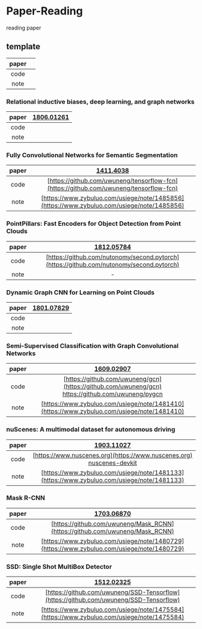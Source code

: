 # Paper-Reading
reading paper 

## template

|paper||
|:-:|:-:|
|code||
|note||


### Relational inductive biases, deep learning, and graph networks

|paper|[1806.01261](https://arxiv.org/abs/1806.01261)|
|:-:|:-:|
|code|[]()|
|note||

### Fully Convolutional Networks for Semantic Segmentation

|paper|[1411.4038](https://arxiv.org/abs/1411.4038)|
|:-:|:-:|
|code|[https://github.com/uwuneng/tensorflow-fcn](https://github.com/uwuneng/tensorflow-fcn)|
|note| [https://www.zybuluo.com/usiege/note/1485856](https://www.zybuluo.com/usiege/note/1485856) |

### PointPillars: Fast Encoders for Object Detection from Point Clouds

|paper|[1812.05784](https://arxiv.org/abs/1812.05784)|
|:-:|:-:|
|code|[https://github.com/nutonomy/second.pytorch](https://github.com/nutonomy/second.pytorch)|
|note| - |

### Dynamic Graph CNN for Learning on Point Clouds

|paper|[1801.07829](https://arxiv.org/abs/1801.07829)|
|:-:|:-:|
|code||
|note||

### Semi-Supervised Classification with Graph Convolutional Networks

|paper|[1609.02907](https://arxiv.org/abs/1609.02907)|
|:-:|:-:|
|code|[https://github.com/uwuneng/gcn](https://github.com/uwuneng/gcn)<br>https://github.com/uwuneng/pygcn|
|note| [https://www.zybuluo.com/usiege/note/1481410](https://www.zybuluo.com/usiege/note/1481410) |


### nuScenes: A multimodal dataset for autonomous driving

|paper|[1903.11027](https://arxiv.org/abs/1903.11027)|
|:-:|:-:|
|code|[https://www.nuscenes.org](https://www.nuscenes.org)<br>[nuscenes-devkit](https://github.com/nutonomy/nuscenes-devkit)|
|note| [https://www.zybuluo.com/usiege/note/1481133](https://www.zybuluo.com/usiege/note/1481133) |


### Mask R-CNN

|paper|[1703.06870](https://arxiv.org/abs/1703.06870)|
|:-:|:-:|
|code|[https://github.com/uwuneng/Mask_RCNN](https://github.com/uwuneng/Mask_RCNN)|
|note| [https://www.zybuluo.com/usiege/note/1480729](https://www.zybuluo.com/usiege/note/1480729) |


### SSD: Single Shot MultiBox Detector

|paper|[1512.02325](https://arxiv.org/abs/1512.02325)|
|:-:|:-:|
|code|[https://github.com/uwuneng/SSD-Tensorflow](https://github.com/uwuneng/SSD-Tensorflow)|
|note|[https://www.zybuluo.com/usiege/note/1475584](https://www.zybuluo.com/usiege/note/1475584)|